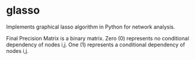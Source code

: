 # glasso
Implements graphical lasso algorithm in Python for network analysis. 

Final Precision Matrix is a binary matrix. Zero (0) represents no conditional dependency of nodes i,j. One (1) represents a conditional dependency of nodes i,j. 
